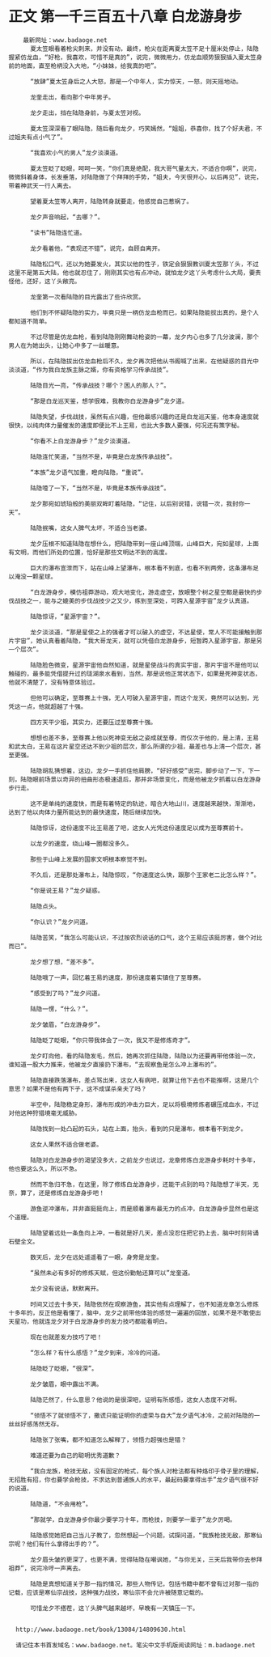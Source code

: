 # 正文 第一千三百五十八章 白龙游身步
        最新网址：www.badaoge.net
          夏太笠眼看着枪尖刺来，并没有动，最终，枪尖在距离夏太笠不足十厘米处停止，陆隐握紧仿龙血，“好枪，我喜欢，可惜不是真的”，说完，微微用力，仿龙血顺势狠狠插入夏太笠身前的地面，直至枪柄没入大地，“小妹妹，给我真的吧”。
      
          “放肆”夏太笠身后之人大怒，那是一个中年人，实力惊天，一怒，则天摇地动。
      
          龙奎走出，看向那个中年男子。
      
          龙夕走出，挡在陆隐身前，与夏太笠对视。
      
          夏太笠深深看了眼陆隐，随后看向龙夕，巧笑嫣然，“姐姐，恭喜你，找了个好夫君，不过姐夫有点小气了”。
      
          “我喜欢小气的男人”龙夕淡漠道。
      
          夏太笠眨了眨眼，呵呵一笑，“你们真是绝配，我大哥气量太大，不适合你啊”，说完，微微斜着身体，长发垂落，对陆隐做了个拜拜的手势，“姐夫，今天很开心，以后再见”，说完，带着神武天一行人离去。
      
          望着夏太笠等人离开，陆隐转身就要走，他感觉自己惹祸了。
      
          龙夕声音响起，“去哪？”。
      
          “读书”陆隐连忙道。
      
          龙夕看着他，“表现还不错”，说完，自顾自离开。
      
          陆隐松口气，还以为她要发火，其实以他的性子，铁定会狠狠教训夏太笠那丫头，不过这里不是第五大陆，他也就忍住了，刚刚其实也有点冲动，就怕龙夕这丫头考虑什么大局，要责怪他，还好，这丫头敞亮。
      
          龙奎第一次看陆隐的目光露出了些许欣赏。
      
          他们到不怀疑陆隐的实力，毕竟只是一柄仿龙血枪而已，如果陆隐能拔出真的，是个人都知道不简单。
      
          不过尽管是仿龙血枪，看到陆隐刚刚舞动枪姿的一幕，龙夕内心也多了几分波澜，那个男人在为她出头，让她心中多了一丝暖意。
      
          所以，在陆隐拔出仿龙血枪后不久，龙夕再次把他从书阁喊了出来，在他疑惑的目光中淡淡道，“作为我白龙族主脉之婿，你有资格学习传承战技”。
      
          陆隐目光一亮，“传承战技？哪个？困人的那人？”。
      
          “那是白龙巡天鉴，想学很难，我教你白龙游身步”龙夕道。
      
          陆隐失望，步伐战技，虽然有点兴趣，但他最感兴趣的还是白龙巡天鉴，他本身速度就很快，以纯肉体力量催发的速度即便比不上王易，也比大多数人要强，何况还有策字秘。
      
          “你看不上白龙游身步？”龙夕淡漠道。
      
          陆隐连忙笑道，“当然不是，毕竟是白龙族传承战技”。
      
          “本族”龙夕语气加重，瞪向陆隐，“重说”。
      
          陆隐噎了一下，“当然不是，毕竟是本族传承战技”。
      
          龙夕那宛如琥珀般的美丽双眸盯着陆隐，“记住，以后别说错，说错一次，我封你一天”。
      
          陆隐抿嘴，这女人脾气太坏，不适合当老婆。
      
          龙夕压根不知道陆隐在想什么，把陆隐带到一座山峰顶端，山峰巨大，宛如星球，上面有文明，而他们所处的位置，恰好是那些文明达不到的高度。
      
          巨大的瀑布宣泄而下，站在山峰上望瀑布，根本看不到底，也看不到两旁，这条瀑布足以淹没一颗星球。
      
          “白龙游身步，模仿祖莽游动，观大地变化，游走虚空，放眼整个树之星空都是最快的步伐战技之一，能与之媲美的步伐战技少之又少，练到至深处，可跨入星源宇宙”龙夕认真道。
      
          陆隐惊讶，“星源宇宙？”。
      
          龙夕淡淡道，“那是星使之上的强者才可以破入的虚空，不达星使，常人不可能接触到那片宇宙”，她认真看着陆隐，“我大哥龙天，就可以凭借白龙游身步，短暂跨入星源宇宙，那是另一个层次”。
      
          陆隐脸色微变，星源宇宙他自然知道，就是星使战斗的真实宇宙，那片宇宙不是他可以触碰的，最多能凭借提升过的珑湖泉水看到，当然，那是说他正常状态下，如果是死神变状态，他就不清楚了，没有特意体验过。
      
          但他可以确定，至尊赛上十强，无人可破入星源宇宙，而这个龙天，竟然可以达到，光凭这一点，他就超越了十强。
      
          四方天平少祖，其实力，还要压过至尊赛十强。
      
          想想也差不多，至尊赛上他以死神变无敌之姿成就至尊，而仅次于他的，是上清，王易和武太白，王易在这片星空还达不到少祖的层次，那么所谓的少祖，最差也与上清一个层次，甚至更强。
      
          陆隐胡乱猜想着，这边，龙夕一手抓住他肩膀，“好好感受”说完，脚步动了一下，下一刻，陆隐眼前场景以奇异的扭曲形态极速退后，那并非场景变化，而是他被龙夕抓着以白龙游身步行走。
      
          这不是单纯的速度快，而是有着特定的轨迹，暗合大地山川，速度越来越快，渐渐地，达到了他以肉体力量所能达到的最快速度，随后继续加快。
      
          陆隐惊讶，这份速度不比王易差了吧，这女人光凭这份速度足以成为至尊赛前十。
      
          以龙夕的速度，绕山峰一圈都没多久。
      
          那些于山峰上发展的国家文明根本察觉不到。
      
          不久后，还是那处瀑布上，陆隐惊叹，“你速度这么快，跟那个王家老二比怎么样？”。
      
          “你是说王易？”龙夕疑惑。
      
          陆隐点头。
      
          “你认识？”龙夕问道。
      
          陆隐苦笑，“我怎么可能认识，不过按农烈说话的口气，这个王易应该挺厉害，做个对比而已”。
      
          龙夕想了想，“差不多”。
      
          陆隐哦了一声，回忆着王易的速度，那份速度着实镇住了至尊赛。
      
          “感受到了吗？”龙夕问道。
      
          陆隐一愣，“什么？”。
      
          龙夕皱眉，“白龙游身步”。
      
          陆隐眨了眨眼，“你只带我体会了一次，我又不是修炼奇才”。
      
          龙夕盯向他，看的陆隐发毛，然后，她再次抓住陆隐，陆隐以为还要再带他体验一次，谁知道一股大力推来，他被龙夕直接扔下瀑布，“去观察鱼是怎么冲上瀑布的”。
      
          陆隐直接跌落瀑布，差点骂出来，这女人有病吧，就算让他下去也不能推啊，这是几个意思？如果不是他有两下子，这不成谋杀亲夫了吗？
      
          半空中，陆隐稳定身形，瀑布形成的冲击力巨大，足以将极境修炼者碾压成血水，不过对他这种狩猎境毫无威胁。
      
          陆隐找到一处凸起的石头，站在上面，抬头，看到的只是瀑布，根本看不到龙夕。
      
          这女人果然不适合做老婆。
      
          陆隐对白龙游身步的渴望没多大，之前龙夕也说过，龙章修炼白龙游身步耗时十多年，他也要这么久，所以不急。
      
          然而不急归不急，在这里，除了修炼白龙游身步，还能干点别的吗？陆隐想了半天，无奈，算了，还是修炼白龙游身步吧！
      
          游鱼逆冲瀑布，并非直挺挺向上，而是顺着瀑布最无力的点冲，白龙游身步显然也是这个道理。
      
          陆隐望着远处一条鱼向上冲，一看就是好几天，差点没忍住把它扔上去，脑中时刻背诵石壁全文。
      
          数天后，龙夕在远处遥遥看了一眼，身旁是龙奎。
      
          “虽然未必有多好的修炼天赋，但这份勤勉还算可以”龙奎道。
      
          龙夕没有说话，默默离开。
      
          时间又过去十多天，陆隐依然在观察游鱼，其实他有点理解了，也不知道龙章怎么修炼十多年的，反正他是看懂了，脑中，龙夕之前带他体验的感觉一遍遍的回放，如果不是不敢使出天星功，他就连龙夕对于白龙游身步的发力技巧都能看明白。
      
          现在也就差发力技巧了吧！
      
          “怎么样？有什么感悟？”龙夕到来，冷冷的问道。
      
          陆隐眨了眨眼，“很深”。
      
          龙夕皱眉，眼中露出不满。
      
          陆隐茫然了，什么意思？他说的是很深吧，证明有所感悟，这女人态度不对啊。
      
          “领悟不了就领悟不了，撒谎只能证明你的虚荣与自大”龙夕语气冰冷，之前对陆隐的一丝丝好感荡然无存。
      
          陆隐张了张嘴，都不知道怎么解释了，领悟力超强也是错？
      
          难道还要为自己的聪明优秀道歉？
      
          “我白龙族，枪技无敌，没有固定的枪式，每个族人对枪法都有种烙印于骨子里的理解，无招胜有招，你也要学会枪技，不求达到普通族人的水平，最起码要拿得出手”龙夕语气很不好的说道。
      
          陆隐道，“不会用枪”。
      
          “那就学，白龙游身步你最少要学习十年，而枪技，则要学一辈子”龙夕厉喝。
      
          陆隐感觉她把自己当儿子教了，忽然想起一个问题，试探问道，“我族枪技无敌，那寒仙宗呢？他们有什么拿得出手的？”。
      
          龙夕眉头皱的更深了，也更不满，觉得陆隐在嘲讽她，“与你无关，三天后我带你去参拜祖莽”，说完冷哼一声离去。
      
          陆隐是真想知道关于那一指的情况，那些人物传记，包括书籍中都不曾有过对那一指的记载，应该是寒仙宗战技，这种强力战技，寒仙宗不会允许被随意记载的。
      
          可惜龙夕不搭茬，这丫头脾气越来越坏，早晚有一天镇压一下。
      
      
      http://www.badaoge.net/book/13084/14809630.html
      
      请记住本书首发域名：www.badaoge.net。笔尖中文手机版阅读网址：m.badaoge.net